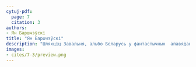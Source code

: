 ```yaml
---
cytuj-pdf:
  page: 7
  citation: 3
authors:
- Ян Баршчэўскі
title: "Ян Баршчэўскі"
description: "Шляхціц Завальня, альбо Беларусь у фантастычных  апавяданнях. 1844"
images:
- cites/7-3/preview.png
---
```

